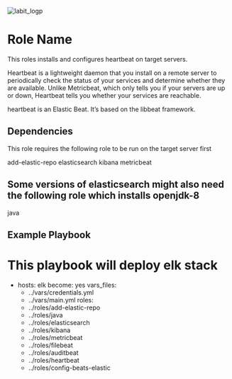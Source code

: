  ![labit_logp](artifacts/images/labit_logo.gif)

Role Name
=========

This roles installs and configures heartbeat on target servers. 

Heartbeat is a lightweight daemon that you install on a remote server to periodically check the status of your services and determine whether they are available. Unlike Metricbeat, which only tells you if your servers are up or down, Heartbeat tells you whether your services are reachable.

heartbeat is an Elastic Beat. It’s based on the libbeat framework. 


Dependencies
------------

This role requires the following role to be run on the target server first

add-elastic-repo
elasticsearch
kibana
metricbeat

## Some versions of elasticsearch might also need the following role which installs openjdk-8

java


Example Playbook
----------------


# This playbook  will deploy elk stack
- hosts: elk
  become: yes
  vars_files: 
  - ../vars/credentials.yml
  - ../vars/main.yml
  roles:
  - ../roles/add-elastic-repo
  - ../roles/java
  - ../roles/elasticsearch
  - ../roles/kibana
  - ../roles/metricbeat
  - ../roles/filebeat
  - ../roles/auditbeat
  - ../roles/heartbeat
  - ../roles/config-beats-elastic
